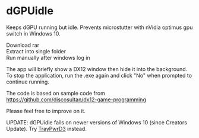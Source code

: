 # dGPUidle
Keeps dGPU running but idle. Prevents microstutter with nVidia optimus gpu switch in Windows 10.

Download rar  
Extract into single folder  
Run manually after windows log in

The app will briefly show a DX12 window then hide it into the background. To stop the application, run the .exe again and click "No" when prompted to continue running.

The code is based on sample code from https://github.com/discosultan/dx12-game-programming

Please feel free to improve on it.

UPDATE: dGPUidle fails on newer versions of Windows 10 (since Creators Update). Try [TrayPwrD3](https://github.com/jobeid/TrayPwrD3) instead.
